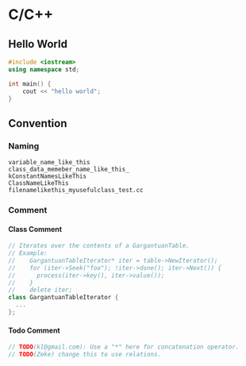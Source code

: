 # C/C++

## Hello World

```cpp
#include <iostream>
using namespace std;

int main() {
    cout << "hello world";
}
```

## Convention

### Naming

```
variable_name_like_this
class_data_memeber_name_like_this_
kConstantNamesLikeThis
ClassNameLikeThis
filenamelikethis_myusefulclass_test.cc
```

### Comment

#### Class Comment

```cpp
// Iterates over the contents of a GargantuanTable.
// Example:
//    GargantuanTableIterator* iter = table->NewIterator();
//    for (iter->Seek("foo"); !iter->done(); iter->Next()) {
//      process(iter->key(), iter->value());
//    }
//    delete iter;
class GargantuanTableIterator {
  ...
};
```

#### Todo Comment

```cpp
// TODO(kl@gmail.com): Use a "*" here for concatenation operator.
// TODO(Zeke) change this to use relations.
```

